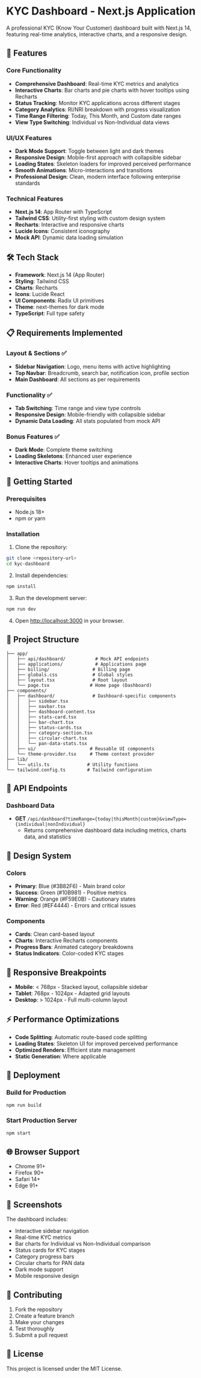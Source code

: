 # KYC Dashboard - Next.js Application

A professional KYC (Know Your Customer) dashboard built with Next.js 14, featuring real-time analytics, interactive charts, and a responsive design.

## 🚀 Features

### Core Functionality
- **Comprehensive Dashboard**: Real-time KYC metrics and analytics
- **Interactive Charts**: Bar charts and pie charts with hover tooltips using Recharts
- **Status Tracking**: Monitor KYC applications across different stages
- **Category Analytics**: RI/NRI breakdown with progress visualization
- **Time Range Filtering**: Today, This Month, and Custom date ranges
- **View Type Switching**: Individual vs Non-Individual data views

### UI/UX Features
- **Dark Mode Support**: Toggle between light and dark themes
- **Responsive Design**: Mobile-first approach with collapsible sidebar
- **Loading States**: Skeleton loaders for improved perceived performance
- **Smooth Animations**: Micro-interactions and transitions
- **Professional Design**: Clean, modern interface following enterprise standards

### Technical Features
- **Next.js 14**: App Router with TypeScript
- **Tailwind CSS**: Utility-first styling with custom design system
- **Recharts**: Interactive and responsive charts
- **Lucide Icons**: Consistent iconography
- **Mock API**: Dynamic data loading simulation

## 🛠 Tech Stack

- **Framework**: Next.js 14 (App Router)
- **Styling**: Tailwind CSS
- **Charts**: Recharts
- **Icons**: Lucide React
- **UI Components**: Radix UI primitives
- **Theme**: next-themes for dark mode
- **TypeScript**: Full type safety

## 📋 Requirements Implemented

### Layout & Sections ✅
- **Sidebar Navigation**: Logo, menu items with active highlighting
- **Top Navbar**: Breadcrumb, search bar, notification icon, profile section
- **Main Dashboard**: All sections as per requirements

### Functionality ✅
- **Tab Switching**: Time range and view type controls
- **Responsive Design**: Mobile-friendly with collapsible sidebar
- **Dynamic Data Loading**: All stats populated from mock API

### Bonus Features ✅
- **Dark Mode**: Complete theme switching
- **Loading Skeletons**: Enhanced user experience
- **Interactive Charts**: Hover tooltips and animations

## 🚀 Getting Started

### Prerequisites
- Node.js 18+ 
- npm or yarn

### Installation

1. Clone the repository:
```bash
git clone <repository-url>
cd kyc-dashboard
```

2. Install dependencies:
```bash
npm install
```

3. Run the development server:
```bash
npm run dev
```

4. Open [http://localhost:3000](http://localhost:3000) in your browser.

## 📁 Project Structure

```
├── app/
│   ├── api/dashboard/           # Mock API endpoints
│   ├── applications/            # Applications page
│   ├── billing/                # Billing page
│   ├── globals.css             # Global styles
│   ├── layout.tsx              # Root layout
│   └── page.tsx               # Home page (Dashboard)
├── components/
│   ├── dashboard/              # Dashboard-specific components
│   │   ├── sidebar.tsx
│   │   ├── navbar.tsx
│   │   ├── dashboard-content.tsx
│   │   ├── stats-card.tsx
│   │   ├── bar-chart.tsx
│   │   ├── status-cards.tsx
│   │   ├── category-section.tsx
│   │   ├── circular-chart.tsx
│   │   └── pan-data-stats.tsx
│   ├── ui/                    # Reusable UI components
│   └── theme-provider.tsx     # Theme context provider
├── lib/
│   └── utils.ts              # Utility functions
└── tailwind.config.ts        # Tailwind configuration
```

## 🔌 API Endpoints

### Dashboard Data
- **GET** `/api/dashboard?timeRange={today|thisMonth|custom}&viewType={individual|nonIndividual}`
  - Returns comprehensive dashboard data including metrics, charts data, and statistics

## 🎨 Design System

### Colors
- **Primary**: Blue (#3B82F6) - Main brand color
- **Success**: Green (#10B981) - Positive metrics
- **Warning**: Orange (#F59E0B) - Cautionary states
- **Error**: Red (#EF4444) - Errors and critical issues

### Components
- **Cards**: Clean card-based layout
- **Charts**: Interactive Recharts components
- **Progress Bars**: Animated category breakdowns
- **Status Indicators**: Color-coded KYC stages

## 📱 Responsive Breakpoints

- **Mobile**: < 768px - Stacked layout, collapsible sidebar
- **Tablet**: 768px - 1024px - Adapted grid layouts
- **Desktop**: > 1024px - Full multi-column layout

## ⚡ Performance Optimizations

- **Code Splitting**: Automatic route-based code splitting
- **Loading States**: Skeleton UI for improved perceived performance
- **Optimized Renders**: Efficient state management
- **Static Generation**: Where applicable

## 🚀 Deployment

### Build for Production
```bash
npm run build
```

### Start Production Server
```bash
npm start
```

## 🌐 Browser Support

- Chrome 91+
- Firefox 90+
- Safari 14+
- Edge 91+

## 📸 Screenshots

The dashboard includes:
- Interactive sidebar navigation
- Real-time KYC metrics
- Bar charts for Individual vs Non-Individual comparison
- Status cards for KYC stages
- Category progress bars
- Circular charts for PAN data
- Dark mode support
- Mobile responsive design

## 🤝 Contributing

1. Fork the repository
2. Create a feature branch
3. Make your changes
4. Test thoroughly
5. Submit a pull request

## 📄 License

This project is licensed under the MIT License.
